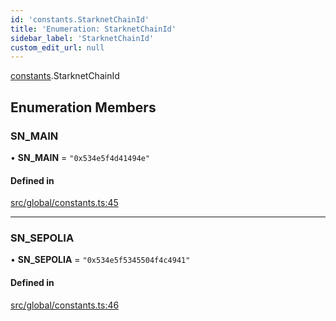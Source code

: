 ```yaml
---
id: 'constants.StarknetChainId'
title: 'Enumeration: StarknetChainId'
sidebar_label: 'StarknetChainId'
custom_edit_url: null
---
```


[constants](../namespaces/constants.md).StarknetChainId

## Enumeration Members

### SN_MAIN

• **SN_MAIN** = `"0x534e5f4d41494e"`

#### Defined in

[src/global/constants.ts:45](https://github.com/starknet-io/starknet.js/blob/v6.24.1/src/global/constants.ts#L45)

---

### SN_SEPOLIA

• **SN_SEPOLIA** = `"0x534e5f5345504f4c4941"`

#### Defined in

[src/global/constants.ts:46](https://github.com/starknet-io/starknet.js/blob/v6.24.1/src/global/constants.ts#L46)
